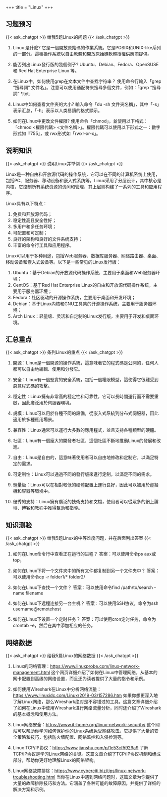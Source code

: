 +++
title = "Linux"
+++
## 习题预习
{{< ask_chatgpt >}}
给我5题Linux的问题
{{< /ask_chatgpt >}}



1. Linux 是什麼? 它是一個開放原始碼的作業系統。它是POSIX和UNIX-like系列的一部分。這種操作系統以自由軟體和開放原始碼軟體授權供應商提供。

2. 能否列出Linux發行版的幾個例子? Ubuntu、Debian、Fedora、OpenSUSE 和 Red Hat Enterprise Linux 等。

3. 在Linux中，如何使用grep在文本文件中查找字符串？ 使用命令行輸入「grep “搜尋詞” 文件名」。注意可以使用通配符来搜尋多個文件，例如：「grep “搜尋詞” *.txt」

4. Linux中如何查看文件夾的大小? 輸入命令「du -sh 文件夾名稱」，其中「-s」表示汇总，「-h」表示以人类易讀的格式顯示。

5. 如何在Linux中更改文件權限? 使用命令「chmod」，並使用以下格式：「chmod <權限代碼> <文件名稱>」。權限代碼可以使用以下形式之一：數字形式如『755』，或 rwx形式如「rwxr-xr-x」。   

## 说明知识
{{< ask_chatgpt >}}
说明Linux并举例
{{< /ask_chatgpt >}}



Linux是一种自由和开放源代码的操作系统，它可以在不同的计算机系统上使用，包括PC、服务器、移动设备和嵌入式系统等。Linux采用了分层设计，其中核心是内核，它控制所有系统资源的访问和管理，其上层则构建了一系列的工具和应用程序。

Linux具有以下特点：

1. 免费和开放源代码；
2. 稳定性高且安全性好；
3. 多用户和多任务环境；
4. 可配置和可定制；
5. 良好的架构和良好的文件系统支持；
6. 丰富的命令行工具和应用程序。

Linux可以用于多种用途，包括Web服务器、数据库服务器、网络路由器、桌面、移动设备和嵌入式设备等。以下是一些常见的Linux发行版：

1. Ubuntu：基于Debian的开放源代码操作系统，主要用于桌面和Web服务器环境；
2. CentOS：基于Red Hat Enterprise Linux的自由和开放源代码操作系统，主要用于服务器环境；
3. Fedora：社区驱动的开源操作系统，主要用于桌面和开发环境；
4. Debian：基于Linux内核和GNU工具集的开源操作系统，主要用于服务器环境；
5. Arch Linux：轻量级、灵活和自定制的Linux发行版，主要用于开发和桌面环境。   

## 汇总重点
{{< ask_chatgpt >}}
条列Linux的重点
{{< /ask_chatgpt >}}



1. 開源：Linux是一個開源的操作系統，這意味著它的程式碼是公開的，任何人都可以自由地編輯、使用和分發它。

2. 安全：Linux有一個堅實的安全系統，包括一個權限模型，這使得它很難受到惡意程式碼的攻擊。

3. 穩定性：Linux擁有非常高的穩定性和可靠性，它可以長時間運行而不需要重啟，因此廣泛用於伺服器環境。

4. 規模：Linux可以用於各種不同的設備，從嵌入式系統到分布式伺服器，因此適用於多種應用場景。

5. 兼容性：Linux通常可以運行大多數的應用程式，並且支持各種類型的硬體。

6. 社區：Linux有一個龐大的開發者社區，這個社區不斷地推動Linux的發展和改進。

7. 自由：Linux是自由的，這意味著使用者可以自由地修改和定制它，以滿足特定的需求。

8. 可定制性：Linux可以通過不同的發行版來進行定制，以滿足不同的需求。

9. 輕量級：Linux可以在相對較低的硬體配置上運行良好，因此可以被用於虛擬機和容器等環境中。

10. 優秀的支持：Linux擁有廣泛的技術支持和文檔，使用者可以從眾多的網上論壇、博客和教程中獲得幫助和指導。   

## 知识测验
{{< ask_chatgpt >}}
给我5题Linux的中等难度问题，并在后面列出答案
{{< /ask_chatgpt >}}



1. 如何在Linux命令行中查看正在运行的进程？
答案：可以使用命令ps aux或top。

2. 如何在Linux下将一个文件夹中的所有文件都复制到另一个文件夹中？
答案：可以使用命令cp -r folder1/* folder2/

3. 如何在Linux下查找一个文件？
答案：可以使用命令find /path/to/search -name filename

4. 如何在Linux下远程连接另一台主机？
答案：可以使用SSH协议，命令为ssh username@remotehost

5. 如何在Linux下设置一个定时任务？
答案：可以使用cron定时任务，命令为crontab -e，然后在其中添加相应的任务。   

## 网络数据
{{< ask_chatgpt >}}
给我5篇Linux的网络数据
{{< /ask_chatgpt >}}



1. Linux的网络管理：https://www.linuxprobe.com/linux-network-management.html
这个网页详细介绍了如何在Linux中管理网络，从基本的网卡配置到高级的网络设置，而且还为读者提供了大量的指令和示例。

2. 如何使用Wireshark在Linux中分析网络流量：https://www.linuxidc.com/Linux/2019-03/157286.htm
如果你想更深入地了解Linux网络，那么Wireshark绝对是不容错过的工具。这篇文章详细介绍了如何在Linux中使用Wireshark进行网络流量分析，同时还介绍了Wireshark的基本概念和使用方法。

3. Linux网络安全：https://www.it-home.org/linux-network-security/
这个网站可以帮助你学习如何保护你的Linux系统免受网络攻击。它提供了大量的安全策略和技巧，包括防火墙配置、网络监控和入侵检测等。

4. Linux TCP/IP协议：https://www.jianshu.com/p/1e53cf5929a9
了解TCP/IP协议是学习Linux网络的关键。这篇文章介绍了TCP/IP协议机制和组成部分，帮助你更好地理解Linux的网络架构。

5. Linux网络故障排除：https://www.cyberciti.biz/tips/linux-network-troubleshooting.html
当你在Linux中遇到网络问题时，这篇文章为你提供了大量的故障排除技巧和方法。它涵盖了各种可能的故障原因，并提供了详细的解决方案和示例。   

